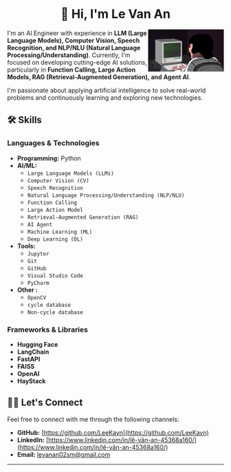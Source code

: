 <h1 align='center'> 👋 Hi, I'm Le Van An </h1>

<img align="right" width="35%" src="https://github.com/LeeKayn/LeeKayn/blob/main/programming.gif" />

I'm an AI Engineer with experience in **LLM (Large Language Models), Computer Vision, Speech Recognition, and NLP/NLU (Natural Language Processing/Understanding)**. Currently, I'm focused on developing cutting-edge AI solutions, particularly in **Function Calling, Large Action Models, RAG (Retrieval-Augmented Generation), and Agent AI**.

I'm passionate about applying artificial intelligence to solve real-world problems and continuously learning and exploring new technologies.

## 🛠️ Skills

### Languages & Technologies

-   **Programming:** Python
-   **AI/ML:**
    -   `Large Language Models (LLMs)`
    -   `Computer Vision (CV)`
    -   `Speech Recognition`
    -   `Natural Language Processing/Understanding (NLP/NLU)`
    -   `Function Calling`
    -   `Large Action Model`
    -   `Retrieval-Augmented Generation (RAG)`
    -   `AI Agent`
    -   `Machine Learning (ML)`
    -   `Deep Learning (DL)`
-   **Tools:**
    -   `Jupyter`
    -   `Git`
    -   `GitHub`
    -   `Visual Studio Code`
    -   `PyCharm`
- **Other :**
  -  `OpenCV`
  -  `cycle database`
  - `Non-cycle database`

### Frameworks & Libraries

-  **Hugging Face**
-  **LangChain**
-  **FastAPI**
-  **FAISS**
-  **OpenAI**
-  **HayStack**
  
## 👨‍💻 Let's Connect

Feel free to connect with me through the following channels:

-   **GitHub:** [https://github.com/LeeKayn](https://github.com/LeeKayn)
-   **LinkedIn:** [https://www.linkedin.com/in/lê-văn-an-45368a160/](https://www.linkedin.com/in/lê-văn-an-45368a160/)
-   **Email:** [levanan02sm@gmail.com](mailto:levanan02sm@gmail.com)

---
